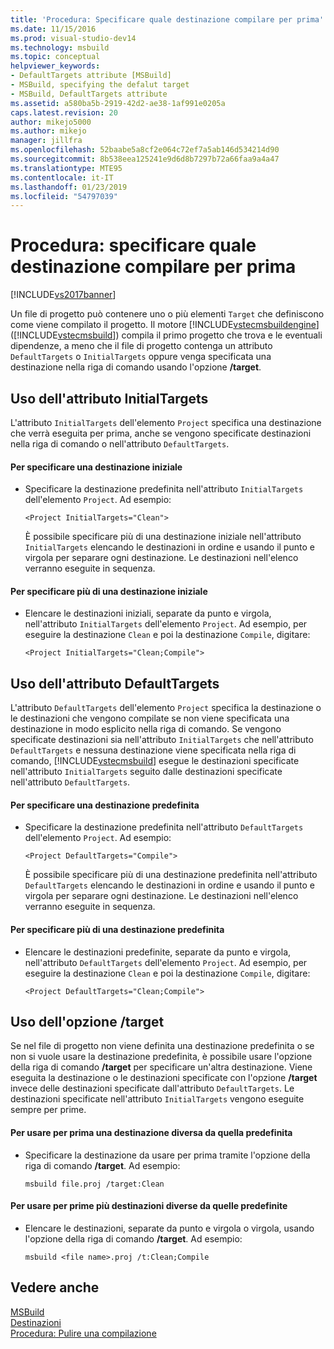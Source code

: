 ```yaml
---
title: 'Procedura: Specificare quale destinazione compilare per prima'
ms.date: 11/15/2016
ms.prod: visual-studio-dev14
ms.technology: msbuild
ms.topic: conceptual
helpviewer_keywords:
- DefaultTargets attribute [MSBuild]
- MSBuild, specifying the defalut target
- MSBuild, DefaultTargets attribute
ms.assetid: a580ba5b-2919-42d2-ae38-1af991e0205a
caps.latest.revision: 20
author: mikejo5000
ms.author: mikejo
manager: jillfra
ms.openlocfilehash: 52baabe5a8cf2e064c72ef7a5ab146d534214d90
ms.sourcegitcommit: 8b538eea125241e9d6d8b7297b72a66faa9a4a47
ms.translationtype: MTE95
ms.contentlocale: it-IT
ms.lasthandoff: 01/23/2019
ms.locfileid: "54797039"
---
```

# <a name="how-to-specify-which-target-to-build-first"></a>Procedura: specificare quale destinazione compilare per prima
[!INCLUDE[vs2017banner](../includes/vs2017banner.md)]

  
Un file di progetto può contenere uno o più elementi `Target` che definiscono come viene compilato il progetto. Il motore [!INCLUDE[vstecmsbuildengine](../includes/vstecmsbuildengine-md.md)] ([!INCLUDE[vstecmsbuild](../includes/vstecmsbuild-md.md)]) compila il primo progetto che trova e le eventuali dipendenze, a meno che il file di progetto contenga un attributo `DefaultTargets` o `InitialTargets` oppure venga specificata una destinazione nella riga di comando usando l'opzione **/target**.  
  
## <a name="using-the-initialtargets-attribute"></a>Uso dell'attributo InitialTargets  
 L'attributo `InitialTargets` dell'elemento `Project` specifica una destinazione che verrà eseguita per prima, anche se vengono specificate destinazioni nella riga di comando o nell'attributo `DefaultTargets`.  
  
#### <a name="to-specify-one-initial-target"></a>Per specificare una destinazione iniziale  
  
- Specificare la destinazione predefinita nell'attributo `InitialTargets` dell'elemento `Project`. Ad esempio:  
  
   `<Project InitialTargets="Clean">`  
  
  È possibile specificare più di una destinazione iniziale nell'attributo `InitialTargets` elencando le destinazioni in ordine e usando il punto e virgola per separare ogni destinazione. Le destinazioni nell'elenco verranno eseguite in sequenza.  
  
#### <a name="to-specify-more-than-one-initial-target"></a>Per specificare più di una destinazione iniziale  
  
-   Elencare le destinazioni iniziali, separate da punto e virgola, nell'attributo `InitialTargets` dell'elemento `Project`. Ad esempio, per eseguire la destinazione `Clean` e poi la destinazione `Compile`, digitare:  
  
     `<Project InitialTargets="Clean;Compile">`  
  
## <a name="using-the-defaulttargets-attribute"></a>Uso dell'attributo DefaultTargets  
 L'attributo `DefaultTargets` dell'elemento `Project` specifica la destinazione o le destinazioni che vengono compilate se non viene specificata una destinazione in modo esplicito nella riga di comando. Se vengono specificate destinazioni sia nell'attributo `InitialTargets` che nell'attributo `DefaultTargets` e nessuna destinazione viene specificata nella riga di comando, [!INCLUDE[vstecmsbuild](../includes/vstecmsbuild-md.md)] esegue le destinazioni specificate nell'attributo `InitialTargets` seguito dalle destinazioni specificate nell'attributo `DefaultTargets`.  
  
#### <a name="to-specify-one-default-target"></a>Per specificare una destinazione predefinita  
  
- Specificare la destinazione predefinita nell'attributo `DefaultTargets` dell'elemento `Project`. Ad esempio:  
  
   `<Project DefaultTargets="Compile">`  
  
  È possibile specificare più di una destinazione predefinita nell'attributo `DefaultTargets` elencando le destinazioni in ordine e usando il punto e virgola per separare ogni destinazione. Le destinazioni nell'elenco verranno eseguite in sequenza.  
  
#### <a name="to-specify-more-than-one-default-target"></a>Per specificare più di una destinazione predefinita  
  
-   Elencare le destinazioni predefinite, separate da punto e virgola, nell'attributo `DefaultTargets` dell'elemento `Project`. Ad esempio, per eseguire la destinazione `Clean` e poi la destinazione `Compile`, digitare:  
  
     `<Project DefaultTargets="Clean;Compile">`  
  
## <a name="using-the-target-switch"></a>Uso dell'opzione /target  
 Se nel file di progetto non viene definita una destinazione predefinita o se non si vuole usare la destinazione predefinita, è possibile usare l'opzione della riga di comando **/target** per specificare un'altra destinazione. Viene eseguita la destinazione o le destinazioni specificate con l'opzione **/target** invece delle destinazioni specificate dall'attributo `DefaultTargets`. Le destinazioni specificate nell'attributo `InitialTargets` vengono eseguite sempre per prime.  
  
#### <a name="to-use-a-target-other-than-the-default-target-first"></a>Per usare per prima una destinazione diversa da quella predefinita  
  
-   Specificare la destinazione da usare per prima tramite l'opzione della riga di comando **/target**. Ad esempio:  
  
     `msbuild file.proj /target:Clean`  
  
#### <a name="to-use-several-targets-other-than-the-default-targets-first"></a>Per usare per prime più destinazioni diverse da quelle predefinite  
  
-   Elencare le destinazioni, separate da punto e virgola o virgola, usando l'opzione della riga di comando **/target**. Ad esempio:  
  
     `msbuild <file name>.proj /t:Clean;Compile`  
  
## <a name="see-also"></a>Vedere anche
  [MSBuild](msbuild.md)  
 [Destinazioni](../msbuild/msbuild-targets.md)   
 [Procedura: Pulire una compilazione](../msbuild/how-to-clean-a-build.md)

